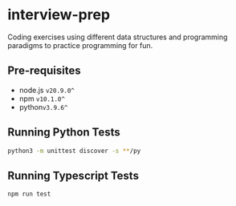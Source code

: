 # interview-prep
Coding exercises using different data structures and programming paradigms to practice programming for fun.

## Pre-requisites
- node.js `v20.9.0^`
- npm `v10.1.0^`
- python`v3.9.6^`


## Running Python Tests
```bash
python3 -m unittest discover -s **/py 
``` 

## Running Typescript Tests
```bash
npm run test
``` 
